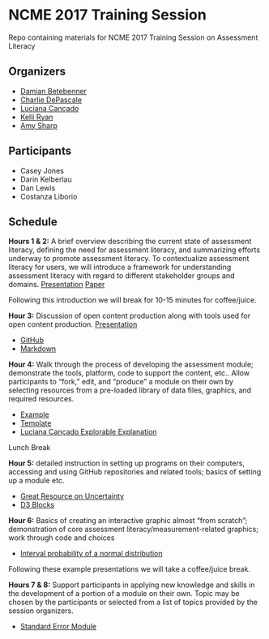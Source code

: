 # NCME 2017 Training Session

Repo containing materials for NCME 2017 Training Session on Assessment Literacy

## Organizers

* [Damian Betebenner](https://github.com/dbetebenner)
* [Charlie DePascale](https://github.com/cdepascale)
* [Luciana Cançado](https://github.com/cdepascale)
* [Kelli Ryan](https://github.com/kryan22)
* [Amy Sharp](https://github.com/Sharpa2)

## Participants

* Casey Jones
* Darin Kelberlau
* Dan Lewis
* Costanza Liborio


## Schedule

**Hours 1 & 2:** A brief overview describing the current state of assessment literacy,  defining the need for assessment literacy, and summarizing efforts underway to promote assessment literacy. To contextualize assessment literacy for users, we will introduce a framework for understanding assessment literacy with regard to different stakeholder groups and domains. [Presentation](content/Applying_a_Conceptual_Framework_for_Assessment_Literacy.pptx) [Paper](content/Applying_a_Conceptual_Framework_for_Assessment_Literacy.pdf)

Following this introduction we will break for 10-15 minutes for coffee/juice.

**Hour 3:** Discussion of open content production along with tools used for open content production. [Presentation](https://dbetebenner.github.io/NCME_Presentation_2017/assets/player/KeynoteDHTMLPlayer.html#0)

* [GitHub](https://www.github.com)
* [Markdown](http://ben.balter.com/2014/03/31/word-versus-markdown-more-than-mere-semantics/)

**Hour 4:** Walk through the process of developing the assessment module; demonstrate the tools, platform, code to support the content, etc..
Allow participants to “fork,” edit, and “produce” a module on their own by selecting resources from a pre-loaded library of data files, graphics, and required resources.

* [Example](https://view.literasee.io/Literasee/Georgia/report)
* [Template](https://github.com/CenterForAssessment/Literasee_Setup)
* [Luciana Cançado Explorable Explanation](https://github.com/CenterForAssessment/Cancado_Internship_2015)

Lunch Break

**Hour 5:** detailed instruction in setting up programs on their computers, accessing and using GitHub repositories and related tools; basics of setting up a module etc.

* [Great Resource on Uncertainty](https://github.com/zonination/perceptions/blob/master/README.md)
* [D3 Blocks](https://bl.ocks.org/)

**Hour 6:** Basics of creating an interactive graphic almost “from scratch”; demonstration of core assessment literacy/measurement-related graphics; work through code and choices

* [Interval probability of a normal distribution](https://bl.ocks.org/ctufts/73cad1cf91b1bf2ee8236ba8805ff420)

Following these example presentations we will take a coffee/juice break.

**Hours 7 & 8:** Support participants in applying new knowledge and skills in the development of a portion of a module on their own.  Topic may be chosen by the participants or selected from a list of topics provided by the session organizers.

* [Standard Error Module](https://dbetebenner.github.io/Modules_on_Standard_Error_of_Measurement/)
